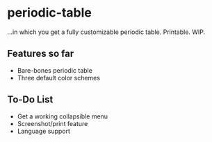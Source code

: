 # periodic-table
...in which you get a fully customizable periodic table. Printable. WIP.

## Features so far
* Bare-bones periodic table
* Three default color schemes

## To-Do List
* Get a working collapsible menu
* Screenshot/print feature
* Language support
